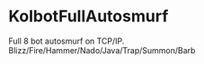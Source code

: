 # KolbotFullAutosmurf
 Full 8 bot autosmurf on TCP/IP. Blizz/Fire/Hammer/Nado/Java/Trap/Summon/Barb

